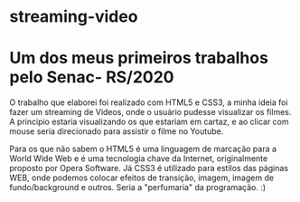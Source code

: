 # streaming-video
# Um dos meus primeiros trabalhos pelo Senac- RS/2020

O trabalho que elaborei foi realizado com HTML5 e CSS3, a minha ideia foi fazer um streaming de Videos, onde o usuário pudesse visualizar os filmes. A principio estaria visualizando os que estariam em cartaz, e ao clicar com mouse seria direcionado para assistir o filme no Youtube.

Para os que não sabem o HTML5 é uma linguagem de marcação para a World Wide Web e é uma tecnologia chave da Internet, originalmente proposto por Opera Software.
Já CSS3 é utilizado para estilos das páginas WEB, onde podemos colocar efeitos de transição, imagem, imagem de fundo/background e outros. Seria a "perfumaria" da programação. :)
